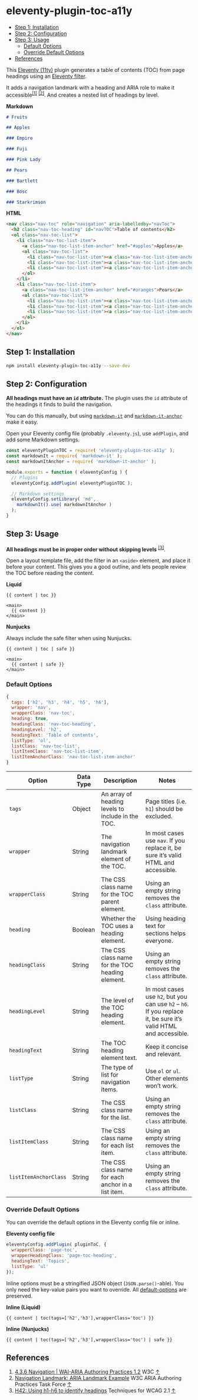 # eleventy-plugin-toc-a11y

- [Step 1: Installation](#step-1-installation)
- [Step 2: Configuration](#step-2-configuration)
- [Step 3: Usage](#step-3-usage)
  - [Default Options](#default-options)
  - [Override Default Options](#override-default-options)
- [References](#references)

This [Eleventy (11ty)](https://www.11ty.dev/) plugin generates a table of contents (TOC) from page headings using an [Eleventy filter](https://www.11ty.dev/docs/filters/).

It adds a navigation landmark with a heading and ARIA role to make it accessible<sup id="fnRef1">[[1]](#fn1)</sup> <sup id="fnRef2">[[2]](#fn2)</sup>. And creates a nested list of headings by level.

**Markdown**
```markdown
# Fruits

## Apples

### Empire

### Fuji

### Pink Lady

## Pears

### Bartlett

### Bosc

### Starkrimson
```

**HTML**
```html
<nav class="nav-toc" role="navigation" aria-labelledby="navToc">
  <h2 class="nav-toc-heading" id="navTOC">Table of contents</h2>
  <ol class="nav-toc-list">
    <li class="nav-toc-list-item">
      <a class="nav-toc-list-item-anchor" href="#apples">Apples</a>
      <ol class="nav-toc-list">
        <li class="nav-toc-list-item"><a class="nav-toc-list-item-anchor" href="#empire">Empire</a></li>
        <li class="nav-toc-list-item"><a class="nav-toc-list-item-anchor" href="#fuji">Fuji</a></li>
        <li class="nav-toc-list-item"><a class="nav-toc-list-item-anchor" href="#pink-lady">Pink Lady</a></li>
      </ol>
    </li>
    <li class="nav-toc-list-item">
      <a class="nav-toc-list-item-anchor" href="#oranges">Pears</a>
      <ol class="nav-toc-list">
        <li class="nav-toc-list-item"><a class="nav-toc-list-item-anchor" href="#bartlett">Bartlett</a></li>
        <li class="nav-toc-list-item"><a class="nav-toc-list-item-anchor" href="#bosc">Bosc</a></li>
        <li class="nav-toc-list-item"><a class="nav-toc-list-item-anchor" href="#starkrimson">Starkrimson</a></li>
      </ol>
    </li>
  </ol>
</nav>
```

## Step 1: Installation

```sh
npm install eleventy-plugin-toc-a11y --save-dev
```

## Step 2: Configuration

**All headings must have an `id` attribute.** The plugin uses the `id` attribute of the headings it finds to build the navigation.

You can do this manually, but using [`markdown-it`](https://www.npmjs.com/package/markdown-it) and [`markdown-it-anchor`](https://www.npmjs.com/package/markdown-it-anchor) make it easy.

Open your Eleventy config file (probably `.eleventy.js`), use `addPlugin`, and add some Markdown settings.

```js
const eleventyPluginTOC = require( 'eleventy-plugin-toc-a11y' );
const markdownIt = require( 'markdown-it' );
const markdownItAnchor = require( 'markdown-it-anchor' );

module.exports = function ( eleventyConfig ) {
  // Plugins
  eleventyConfig.addPlugin( eleventyPluginTOC );

  // Markdown settings
  eleventyConfig.setLibrary( 'md',
    markdownIt().use( markdownItAnchor )
  );
}
```

## Step 3: Usage

**All headings must be in proper order without skipping levels** <sup>[[3]](#fn3)</sup>.

Open a layout template file, add the filter in an `<aside>` element, and place it before your content. This gives you a good outline, and lets people review the TOC before reading the content.

**Liquid**
```liquid
{{ content | toc }}

<main>
  {{ content }}
</main>
```

**Nunjucks**

Always include the safe filter when using Nunjucks.

```njk
{{ content | toc | safe }}

<main>
  {{ content | safe }}
</main>
```

### Default Options

```js
{
  tags: ['h2', 'h3', 'h4', 'h5', 'h6'],
  wrapper: 'nav',
  wrapperClass: 'nav-toc',
  heading: true,
  headingClass: 'nav-toc-heading',
  headingLevel: 'h2',
  headingText: 'Table of contents',
  listType: 'ol',
  listClass: 'nav-toc-list',
  listItemClass: 'nav-toc-list-item',
  listItemAnchorClass: 'nav-toc-list-item-anchor'
}
```

| Option                | Data Type | Description                                        | Notes                                                                                                           |
| --------------------- | --------- | -------------------------------------------------- | --------------------------------------------------------------------------------------------------------------- |
| `tags`                | Object     | An array of heading levels to include in the TOC.  | Page titles (i.e. `h1`) should be excluded.                                                                     |
| `wrapper`             | String    | The navigation landmark element of the TOC.        | In most cases use `nav`. If you replace it, be sure it’s valid HTML and accessible.                             |
| `wrapperClass`        | String    | The CSS class name for the TOC parent element.     | Using an empty string removes the `class` attribute.                                                            |
| `heading`             | Boolean   | Whether the TOC uses a heading element.            | Using heading text for sections helps everyone.                                                                 |
| `headingClass`        | String    | The CSS class name for the TOC heading element.    | Using an empty string removes the `class` attribute.                                                            |
| `headingLevel`        | String    | The level of the TOC heading element.              | In most cases use `h2`, but you can use `h2` – `h6`. If you replace it, be sure it’s valid HTML and accessible. |
| `headingText`         | String    | The TOC heading element text.                      | Keep it concise and relevant.                                                                                   |
| `listType`            | String    | The type of list for navigation items.             | Use `ol` or `ul`. Other elements won’t work.                                                                    |
| `listClass`           | String    | The CSS class name for the list.                   | Using an empty string removes the `class` attribute.                                                            |
| `listItemClass`       | String    | The CSS class name for each list item.             | Using an empty string removes the `class` attribute.                                                            |
| `listItemAnchorClass` | String    | The CSS class name for each anchor in a list item. | Using an empty string removes the `class` attribute.                                                            |

### Override Default Options

You can override the default options in the Eleventy config file or inline.

**Eleventy config file**
```js
eleventyConfig.addPlugin( pluginToC, {
  wrapperClass: 'page-toc',
  wrapperHeadingClass: 'page-toc-heading',
  headingText: 'Topics',
  listType: 'ul'
});
```

Inline options must be a stringified JSON object (`JSON.parse()`-able). You only need the key-value pairs you want to override. All [default-options](#default-options) are preserved.

**Inline (Liquid)**
```liquid
{{ content | toc(tags=['h2','h3'],wrapperClass='toc') }}
```

**Inline (Nunjucks)**
```liquid
{{ content | toc(tags=['h2','h3'],wrapperClass='toc') | safe }}
```

## References

1. <span id="fn1"></span>[4.3.6 Navigation | WAI-ARIA Authoring Practices 1.2](https://www.w3.org/TR/wai-aria-practices-1.2/#aria_lh_navigation) W3C [↑](#fnRef1)
1. <span id="fn2"></span>[Navigation Landmark: ARIA Landmark Example](https://www.w3.org/TR/wai-aria-practices-1.2/examples/landmarks/navigation.html) W3C ARIA Authoring Practices Task Force [↑](#fnRef2)
1. <span id="fn3"></span>[H42: Using h1-h6 to identify headings](https://www.w3.org/WAI/WCAG21/Techniques/html/H42) Techniques for WCAG 2.1 [↑](#fnRef3)